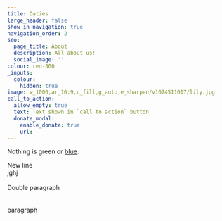 ```yaml
---
title: Oaties
large_header: false
show_in_navigation: true
navigation_order: 2
seo:
  page_title: About
  description: All about us!
  social_image: ''
colour: red-500
_inputs: 
  colour: 
    hidden: true
image: w_1000,ar_16:9,c_fill,g_auto,e_sharpen/v1674511017/lily.jpg
call_to_action:
  allow_empty: true
  text: Text shown in `call to action` button
  donate_modal:
    enable_donate: true
    url:
---
```

Nothing is green or [blue](/services/).

<div>New line</div>

<div>jghj</div>

<div> </div>

<div>Double paragraph</div>

<div> </div>

<div> </div>

<div>paragraph</div>